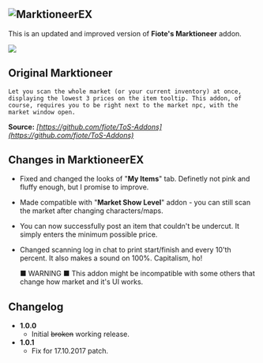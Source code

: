## ![MarktioneerEX](https://i.imgur.com/liCk0jp.png)
This is an updated and improved version of **Fiote's Marktioneer** addon.  

[<img src="https://i.imgur.com/EOxfc62.png">](https://i.imgur.com/abHcla8.png)


Original Marktioneer
--
```
Let you scan the whole market (or your current inventory) at once, displaying the lowest 3 prices on the item tooltip. This addon, of course, requires you to be right next to the market npc, with the market window open.
```
**Source:** *[https://github.com/fiote/ToS-Addons](https://github.com/fiote/ToS-Addons)*


Changes in MarktioneerEX
--
- Fixed and changed the looks of "**My Items**" tab. Definetly not pink and fluffy enough, but I promise to improve.
- Made compatible with "**Market Show Level**" addon - you can still scan the market after changing characters/maps.
- You can now successfully post an item that couldn't be undercut. It simply enters the minimum possible price.
- Changed scanning log in chat to print start/finish and every 10'th percent. It also makes a sound on 100%. Capitalism, ho!


	■ WARNING ■ This addon might be incompatible with some others that change how market and it's UI works.
    

Changelog
--

* **1.0.0**
  - Initial ~~broken~~ working release.  
* **1.0.1**
  - Fix for 17.10.2017 patch.

